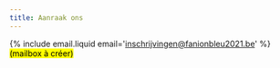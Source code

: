 ```yaml
---
title: Aanraak ons
---
```

{% include email.liquid email='inschrijvingen@fanionbleu2021.be' %} <mark>(mailbox à créer)</mark>
